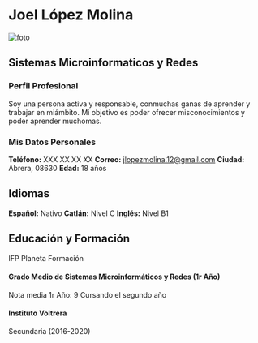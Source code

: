 # Joel López Molina
![foto]()
## Sistemas Microinformaticos y Redes
### Perfil Profesional
Soy una persona activa y responsable, conmuchas ganas de aprender y trabajar en miámbito. Mi objetivo es poder ofrecer misconocimientos y poder aprender muchomas.
### Mis Datos Personales
**Teléfono:** XXX XX XX XX
**Correo:** jlopezmolina.12@gmail.com
**Ciudad:** Abrera, 08630
**Edad:** 18 años
## Idiomas
**Español:** Nativo
**Catlán:** Nivel C
**Inglés:** Nivel B1
## Educación y Formación
IFP Planeta Formación
#### Grado Medio de Sistemas Microinformáticos y Redes (1r Año)
Nota media 1r Año: 9
Cursando el segundo año
#### Instituto Voltrera
Secundaria (2016-2020)
